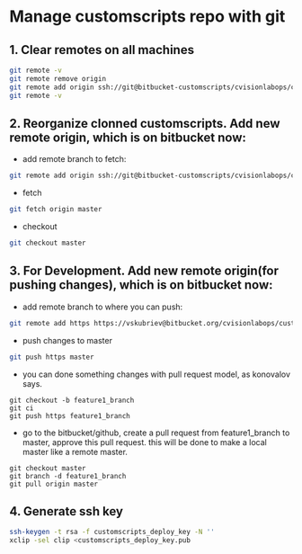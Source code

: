# Manage customscripts repo with git

## 1. Clear remotes on all machines

```bash
git remote -v
git remote remove origin
git remote add origin ssh://git@bitbucket-customscripts/cvisionlabops/customscripts.git
git remote -v
```

## 2. Reorganize clonned customscripts. Add new remote origin, which is on bitbucket now:

* add remote branch to fetch:

```bash
git remote add origin ssh://git@bitbucket-customscripts/cvisionlabops/customscripts.git
```

* fetch

```bash
git fetch origin master
```

* checkout

```bash
git checkout master
```

## 3. For Development. Add new remote origin(for pushing changes), which is on bitbucket now:

* add remote branch to where you can push:

```bash
git remote add https https://vskubriev@bitbucket.org/cvisionlabops/customscripts.git
```

* push changes to master

```bash
git push https master
```

* you can done something changes with pull request model, as konovalov says.

```
git checkout -b feature1_branch
git ci 
git push https feature1_branch
```
* go to the bitbucket/github, create a pull request from feature1_branch to master, approve this pull request. this will be done to make a local master like a remote master.

```
git checkout master
git branch -d feature1_branch
git pull origin master
```

## 4. Generate ssh key

```bash
ssh-keygen -t rsa -f customscripts_deploy_key -N ''
xclip -sel clip <customscripts_deploy_key.pub
```
